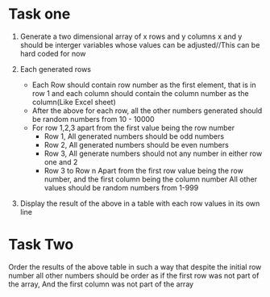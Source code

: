 ﻿# Task one
1. Generate a two dimensional array of x rows and y columns
x and y should be interger variables whose values can be adjusted//This can be hard coded for now

2. Each generated rows
   - Each Row should contain row number as the first element, that is in row 1 and each column should contain the column number as the column(Like Excel sheet)
   - After the above for each row, all the other numbers generated should be random numbers from 10 - 10000
   - For row 1,2,3 apart from the first value being the row number
      - Row 1, All generated numbers should be odd numbers
	  - Row 2, All generated numbers should be even numbers
	  - Row 3, All generate numbers should not any number in either row one and 2
	  - Row 3 to Row n Apart from the first row value being the row number, and the first column being the column number All other values should be random numbers from 1-999
	  
3. Display the result of the above in a table with each row values in its own line

# Task Two

Order the results of the above table in such a way that despite the initial row number all other numbers should be order as if the first row was not part of the array, And the first column was not part of the array